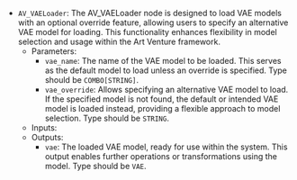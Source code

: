 - `AV_VAELoader`: The AV_VAELoader node is designed to load VAE models with an optional override feature, allowing users to specify an alternative VAE model for loading. This functionality enhances flexibility in model selection and usage within the Art Venture framework.
    - Parameters:
        - `vae_name`: The name of the VAE model to be loaded. This serves as the default model to load unless an override is specified. Type should be `COMBO[STRING]`.
        - `vae_override`: Allows specifying an alternative VAE model to load. If the specified model is not found, the default or intended VAE model is loaded instead, providing a flexible approach to model selection. Type should be `STRING`.
    - Inputs:
    - Outputs:
        - `vae`: The loaded VAE model, ready for use within the system. This output enables further operations or transformations using the model. Type should be `VAE`.
